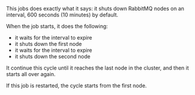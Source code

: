 This jobs does exactly what it says:
it shuts down RabbitMQ nodes on an interval, 600 seconds (10 minutes) by default.

When the job starts, it does the following:

* it waits for the interval to expire
* it shuts down the first node
* it waits for the interval to expire
* it shuts down the second node

It continue this cycle until it reaches the last node in the cluster,
and then it starts all over again.

If this job is restarted, the cycle starts from the first node.
